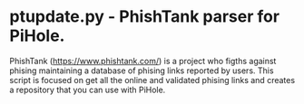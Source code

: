 # ptupdate.py  -  PhishTank parser for PiHole.

PhishTank (https://www.phishtank.com/) is a project who figths against phising maintaining a database of phising links reported by users.
This script is focused on get all the online and validated phising links and creates a repository that you can use with PiHole.
